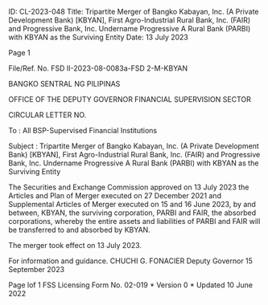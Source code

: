 ID: CL-2023-048
Title: Tripartite Merger of Bangko Kabayan, Inc. (A Private Development Bank) [KBYAN], First Agro-Industrial Rural Bank, Inc. (FAIR) and Progressive Bank, Inc. Undername Progressive A Rural Bank (PARBI) with KBYAN as the Surviving Entity
Date: 13 July 2023

Page 1

File/Ref. No. FSD II-2023-08-0083a-FSD 2-M-KBYAN

BANGKO SENTRAL NG PILIPINAS

OFFICE OF THE DEPUTY GOVERNOR FINANCIAL SUPERVISION SECTOR

CIRCULAR LETTER NO.

To : All BSP-Supervised Financial Institutions

Subject : Tripartite Merger of Bangko Kabayan, Inc. (A Private Development Bank) [KBYAN], First Agro-Industrial Rural Bank, Inc. (FAIR) and Progressive Bank, Inc. Undername Progressive A Rural Bank (PARBI) with KBYAN as the Surviving Entity

The Securities and Exchange Commission approved on 13 July 2023 the Articles and Plan of Merger executed on 27 December 2021 and Supplemental Articles of Merger executed on 15 and 16 June 2023, by and between, KBYAN, the surviving corporation, PARBI and FAIR, the absorbed corporations, whereby the entire assets and liabilities of PARBI and FAIR will be transferred to and absorbed by KBYAN.

The merger took effect on 13 July 2023.

For information and guidance. CHUCHI G. FONACIER Deputy Governor 15 September 2023

Page lof 1 FSS Licensing Form No. 02-019 * Version 0 * Updated 10 June 2022